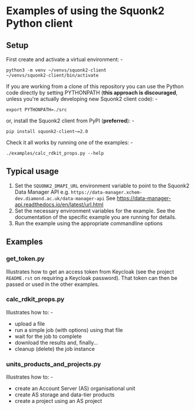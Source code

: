 # Examples of using the Squonk2 Python client

## Setup
First create and activate a virtual environment: -

    python3 -m venv ~/venvs/squonk2-client
    ~/venvs/squonk2-client/bin/activate

If you are working from a clone of this repository you can use the Python code
directly  by setting PYTHONPATH (**this approach is discouraged**, unless
you're actually developing new Squonk2 client code): -

    export PYTHONPATH=./src

or, install the Squonk2 client from PyPI (**preferred**): -

    pip install squonk2-client~=2.0

Check it all works by running one of the examples: -

    ./examples/calc_rdkit_props.py --help

## Typical usage

1. Set the `SQUONK2_DMAPI_URL` environment variable to point to the Squonk2
   Data Manager API e.g. `https://data-manager.xchem-dev.diamond.ac.uk/data-manager-api`
   See https://data-manager-api.readthedocs.io/en/latest/url.html
2. Set the necessary environment variables for the example.
   See the documentation of the specific example you are running for details.
3. Run the example using the appropriate commandline options

## Examples

### get_token.py
Illustrates how to get an access token from Keycloak
(see the project `README.rst` on requiring a Keycloak password).
That token can then be passed or used in the other examples.

### calc_rdkit_props.py
Illustrates how to: -

- upload a file
- run a simple job (with options) using that file
- wait for the job to complete
- download the results and, finally...
- cleanup (delete) the job instance

### units_products_and_projects.py
Illustrates how to: -

- create an Account Server (AS) organisational unit
- create AS storage and data-tier products
- create a project using an AS project
